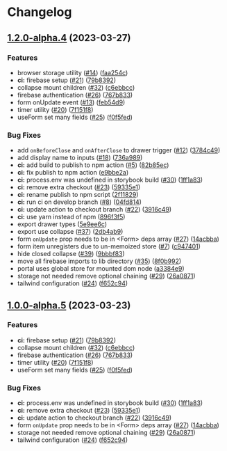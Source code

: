 # Changelog

## [1.2.0-alpha.4](https://github.com/chrisryanouellette/omlette-design-system/compare/v1.1.0-alpha.4...v1.2.0-alpha.4) (2023-03-27)


### Features

* browser storage utility ([#14](https://github.com/chrisryanouellette/omlette-design-system/issues/14)) ([faa254c](https://github.com/chrisryanouellette/omlette-design-system/commit/faa254ce0dd96d7dcbfe039cdc0703bfa81d306e))
* **ci:** firebase setup ([#21](https://github.com/chrisryanouellette/omlette-design-system/issues/21)) ([79b8392](https://github.com/chrisryanouellette/omlette-design-system/commit/79b83923c0382a7da559efd1240b2c4f89ff99ad))
* collapse mount children ([#32](https://github.com/chrisryanouellette/omlette-design-system/issues/32)) ([c6ebbcc](https://github.com/chrisryanouellette/omlette-design-system/commit/c6ebbcc21f14ee583548f9124e99f3a893397c3a))
* firebase authentication ([#26](https://github.com/chrisryanouellette/omlette-design-system/issues/26)) ([767b833](https://github.com/chrisryanouellette/omlette-design-system/commit/767b833d0349f992fd31f4b4cd40b10daebdbda8))
* form onUpdate event ([#13](https://github.com/chrisryanouellette/omlette-design-system/issues/13)) ([feb54d9](https://github.com/chrisryanouellette/omlette-design-system/commit/feb54d9d990767c01dd33cefd1575d7fbed847c6))
* timer utility ([#20](https://github.com/chrisryanouellette/omlette-design-system/issues/20)) ([7f151f8](https://github.com/chrisryanouellette/omlette-design-system/commit/7f151f89af01fa5ba9efd7774fb8454e54002d08))
* useForm set many fields ([#25](https://github.com/chrisryanouellette/omlette-design-system/issues/25)) ([f0f5fed](https://github.com/chrisryanouellette/omlette-design-system/commit/f0f5fed73aa66a7e275b8cf2e34fee99117e493f))


### Bug Fixes

* add `onBeforeClose` and `onAfterClose` to drawer trigger ([#12](https://github.com/chrisryanouellette/omlette-design-system/issues/12)) ([3784c49](https://github.com/chrisryanouellette/omlette-design-system/commit/3784c496daa1d576e4cc5b3ed33c8a2cb53c8299))
* add display name to inputs ([#18](https://github.com/chrisryanouellette/omlette-design-system/issues/18)) ([736a989](https://github.com/chrisryanouellette/omlette-design-system/commit/736a9897d9f86e75e8f8b59592921be71cfd6755))
* **ci:** add build to publish to npm action ([#5](https://github.com/chrisryanouellette/omlette-design-system/issues/5)) ([82b85ec](https://github.com/chrisryanouellette/omlette-design-system/commit/82b85ecb46f8e758dca2ef1c2181e441e9fc0ff2))
* **ci:** fix publish to npm action ([e9bbe2a](https://github.com/chrisryanouellette/omlette-design-system/commit/e9bbe2a12cf3611419567444ff1dc4e1b68ffe74))
* **ci:** process.env was undefined in storybook build ([#30](https://github.com/chrisryanouellette/omlette-design-system/issues/30)) ([1ff1a83](https://github.com/chrisryanouellette/omlette-design-system/commit/1ff1a8341914219b60d5aee0d80fe22371d0dc13))
* **ci:** remove extra checkout ([#23](https://github.com/chrisryanouellette/omlette-design-system/issues/23)) ([59335e1](https://github.com/chrisryanouellette/omlette-design-system/commit/59335e19791235cd677a4bd500f921d5b8a52354))
* **ci:** rename publish to npm script ([2f11829](https://github.com/chrisryanouellette/omlette-design-system/commit/2f11829988ae86945a7c606ec9818adf2be088d3))
* **ci:** run ci on develop branch ([#8](https://github.com/chrisryanouellette/omlette-design-system/issues/8)) ([04fd814](https://github.com/chrisryanouellette/omlette-design-system/commit/04fd8148cfe3fc9835846747a9ab3060328b6dac))
* **ci:** update action to checkout branch ([#22](https://github.com/chrisryanouellette/omlette-design-system/issues/22)) ([3916c49](https://github.com/chrisryanouellette/omlette-design-system/commit/3916c493f6d0e62f188df7c063cc9ef147913125))
* **ci:** use yarn instead of npm ([896f3f5](https://github.com/chrisryanouellette/omlette-design-system/commit/896f3f53915d567565706dc0054403f79d6d3db9))
* export drawer types ([5e9ee6c](https://github.com/chrisryanouellette/omlette-design-system/commit/5e9ee6c139c3d94cfb1cc9db5e478b0c241f54e8))
* export use collapse ([#37](https://github.com/chrisryanouellette/omlette-design-system/issues/37)) ([2db4ab9](https://github.com/chrisryanouellette/omlette-design-system/commit/2db4ab921ea9d2e76a9ec413dec998973857b44b))
* form `onUpdate` prop needs to be in &lt;Form&gt; deps array ([#27](https://github.com/chrisryanouellette/omlette-design-system/issues/27)) ([14acbba](https://github.com/chrisryanouellette/omlette-design-system/commit/14acbbaff881a7b02fe6c45a551249a4264e5734))
* form item unregisters due to un-memoized store ([#7](https://github.com/chrisryanouellette/omlette-design-system/issues/7)) ([c947401](https://github.com/chrisryanouellette/omlette-design-system/commit/c947401102bba4165b4cbb2f8b6e991c73170917))
* hide closed collapse ([#39](https://github.com/chrisryanouellette/omlette-design-system/issues/39)) ([9bbbf83](https://github.com/chrisryanouellette/omlette-design-system/commit/9bbbf8380dfcef071da8d5f6a6f0cb136ec05fd4))
* move all firebase imports to lib directory ([#35](https://github.com/chrisryanouellette/omlette-design-system/issues/35)) ([8f0b992](https://github.com/chrisryanouellette/omlette-design-system/commit/8f0b99258a1025b7aef84b9092f87a32c3d40c38))
* portal uses global store for mounted dom node ([a3384e9](https://github.com/chrisryanouellette/omlette-design-system/commit/a3384e9a088e0fc8612f92ac5233eac7ceb000b1))
* storage not needed remove optional chaining ([#29](https://github.com/chrisryanouellette/omlette-design-system/issues/29)) ([26a0871](https://github.com/chrisryanouellette/omlette-design-system/commit/26a0871b9cb60bf012dd666d4c53990d2d033b03))
* tailwind configuration ([#24](https://github.com/chrisryanouellette/omlette-design-system/issues/24)) ([f652c94](https://github.com/chrisryanouellette/omlette-design-system/commit/f652c949c5c7115f401a86ee8c23374ac9a19f40))

## [1.0.0-alpha.5](https://github.com/chrisryanouellette/omlette-design-system/compare/1.0.0-alpha.4...v1.0.0-alpha.5) (2023-03-23)


### Features

* **ci:** firebase setup ([#21](https://github.com/chrisryanouellette/omlette-design-system/issues/21)) ([79b8392](https://github.com/chrisryanouellette/omlette-design-system/commit/79b83923c0382a7da559efd1240b2c4f89ff99ad))
* collapse mount children ([#32](https://github.com/chrisryanouellette/omlette-design-system/issues/32)) ([c6ebbcc](https://github.com/chrisryanouellette/omlette-design-system/commit/c6ebbcc21f14ee583548f9124e99f3a893397c3a))
* firebase authentication ([#26](https://github.com/chrisryanouellette/omlette-design-system/issues/26)) ([767b833](https://github.com/chrisryanouellette/omlette-design-system/commit/767b833d0349f992fd31f4b4cd40b10daebdbda8))
* timer utility ([#20](https://github.com/chrisryanouellette/omlette-design-system/issues/20)) ([7f151f8](https://github.com/chrisryanouellette/omlette-design-system/commit/7f151f89af01fa5ba9efd7774fb8454e54002d08))
* useForm set many fields ([#25](https://github.com/chrisryanouellette/omlette-design-system/issues/25)) ([f0f5fed](https://github.com/chrisryanouellette/omlette-design-system/commit/f0f5fed73aa66a7e275b8cf2e34fee99117e493f))


### Bug Fixes

* **ci:** process.env was undefined in storybook build ([#30](https://github.com/chrisryanouellette/omlette-design-system/issues/30)) ([1ff1a83](https://github.com/chrisryanouellette/omlette-design-system/commit/1ff1a8341914219b60d5aee0d80fe22371d0dc13))
* **ci:** remove extra checkout ([#23](https://github.com/chrisryanouellette/omlette-design-system/issues/23)) ([59335e1](https://github.com/chrisryanouellette/omlette-design-system/commit/59335e19791235cd677a4bd500f921d5b8a52354))
* **ci:** update action to checkout branch ([#22](https://github.com/chrisryanouellette/omlette-design-system/issues/22)) ([3916c49](https://github.com/chrisryanouellette/omlette-design-system/commit/3916c493f6d0e62f188df7c063cc9ef147913125))
* form `onUpdate` prop needs to be in &lt;Form&gt; deps array ([#27](https://github.com/chrisryanouellette/omlette-design-system/issues/27)) ([14acbba](https://github.com/chrisryanouellette/omlette-design-system/commit/14acbbaff881a7b02fe6c45a551249a4264e5734))
* storage not needed remove optional chaining ([#29](https://github.com/chrisryanouellette/omlette-design-system/issues/29)) ([26a0871](https://github.com/chrisryanouellette/omlette-design-system/commit/26a0871b9cb60bf012dd666d4c53990d2d033b03))
* tailwind configuration ([#24](https://github.com/chrisryanouellette/omlette-design-system/issues/24)) ([f652c94](https://github.com/chrisryanouellette/omlette-design-system/commit/f652c949c5c7115f401a86ee8c23374ac9a19f40))
